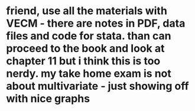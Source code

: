 # friend, use all the materials with VECM - there are notes in PDF, data files and code for stata. than can proceed to the book and look at chapter 11 but i think this is too nerdy. my take home exam is not about multivariate - just showing off with nice graphs
